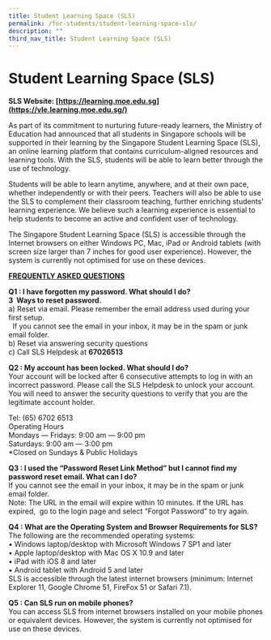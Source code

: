 ```yaml
---
title: Student Learning Space (SLS)
permalink: /for-students/student-learning-space-sls/
description: ""
third_nav_title: Student Learning Space (SLS)
---
```




Student Learning Space (SLS)
============================

  
<b>SLS Website: [https://learning.moe.edu.sg](https://vle.learning.moe.edu.sg/)</b>

  

As part of its commitment to nurturing future-ready learners, the Ministry of Education had announced that all students in Singapore schools will be supported in their learning by the Singapore Student Learning Space (SLS), an online learning platform that contains curriculum-aligned resources and learning tools. With the SLS, students will be able to learn better through the use of technology. 

Students will be able to learn anytime, anywhere, and at their own pace, whether independently or with their peers. Teachers will also be able to use the SLS to complement their classroom teaching, further enriching students’ learning experience. We believe such a learning experience is essential to help students to become an active and confident user of technology.

  

The Singapore Student Learning Space (SLS) is accessible through the Internet browsers on either Windows PC, Mac, iPad or Android tablets (with screen size larger than 7 inches for good user experience). However, the system is currently not optimised for use on these devices.


<u><b>FREQUENTLY ASKED QUESTIONS</b></u> 

<b>Q1 : I have forgotten my password. What should I do?</b> <br>
<b>3  Ways to reset password.</b> <br>
a) Reset via email. Please remember the email address used during your first setup. <br> 
If you cannot see the email in your inbox, it may be in the spam or junk email folder. <br>
b) Reset via answering security questions <br>
c) Call SLS Helpdesk at <b>67026513</b>

<b>Q2 : My account has been locked. What should I do?</b> <br>
Your account will be locked after 6 consecutive attempts to log in with an  incorrect password. Please call the SLS Helpdesk to unlock your account. <br>
You will need to answer the security questions to verify that you are the  legitimate account holder.

Tel: (65) 6702 6513 <br>  Operating Hours <br>
Mondays ― Fridays: 9:00 am ― 9:00 pm <br>
Saturdays: 9:00 am ― 3:00 pm <br>
\*Closed on Sundays & Public Holidays

<b>Q3 : I used the “Password Reset Link Method” but I cannot find my password reset email. What can I do?</b> <br>
If you cannot see the email in your inbox, it may be in the spam or junk email folder. <br>
Note: The URL in the email will expire within 10 minutes. If the URL has expired,  go to the login page and select “Forgot Password” to try again.  

<b>Q4 : What are the Operating System and Browser Requirements for SLS?</b> <br>
The following are the recommended operating systems: <br>
• Windows laptop/desktop with Microsoft Windows 7 SP1 and later <br>
• Apple laptop/desktop with Mac OS X 10.9 and later <br>
• iPad with iOS 8 and later <br>
• Android tablet with Android 5 and later <br>
SLS is accessible through the latest internet browsers (minimum: Internet Explorer 11, Google Chrome 51, FireFox 51 or Safari 7.1).

<b>Q5 : Can SLS run on mobile phones?</b> <br>
You can access SLS from internet browsers installed on your mobile phones or equivalent devices. However, the system is currently not optimised for use on these devices.